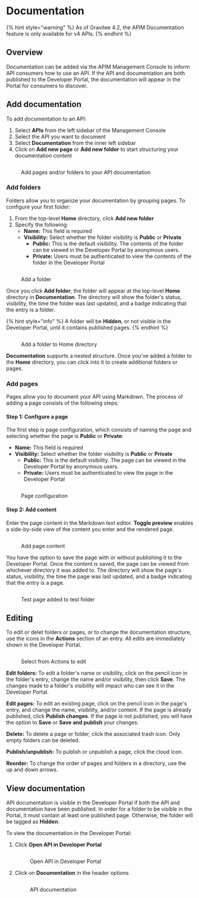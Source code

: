 # Documentation

{% hint style="warning" %}
As of Gravitee 4.2, the APIM Documentation feature is only available for v4 APIs.&#x20;
{% endhint %}

## Overview

Documentation can be added via the APIM Management Console to inform API consumers how to use an API. If the API and documentation are both published to the Developer Portal, the documentation will appear in the Portal for consumers to discover.

## Add documentation

To add documentation to an API:

1. Select **APIs** from the left sidebar of the Management Console
2. Select the API you want to document
3. Select **Documentation** from the inner left sidebar
4. Click on **Add new page** or **Add new folder** to start structuring your documentation content

<figure><img src="../../../.gitbook/assets/documentation_nothing added.png" alt=""><figcaption><p>Add pages and/or folders to your API documentation</p></figcaption></figure>

### Add folders

Folders allow you to organize your documentation by grouping pages. To configure your first folder:&#x20;

1. From the top-level **Home** directory, click **Add new folder**
2. Specify the following:
   * **Name:** This field is required
   * **Visibility:** Select whether the folder visibility is **Public** or **Private**
     * **Public:** This is the default visibility. The contents of the folder can be viewed in the Developer Portal by anonymous users.
     * **Private:** Users must be authenticated to view the contents of the folder in the Developer Portal

<figure><img src="../../../.gitbook/assets/docs_add folder.png" alt=""><figcaption><p>Add a folder</p></figcaption></figure>

Once you click **Add folder**, the folder will appear at the top-level **Home** directory in **Documentation**. The directory will show the folder's status, visibility, the time the folder was last updated, and a badge indicating that the entry is a folder.

{% hint style="info" %}
A folder will be **Hidden**, or not visible in the Developer Portal, until it contains published pages.
{% endhint %}

<figure><img src="../../../.gitbook/assets/docs_folder added.png" alt=""><figcaption><p>Add a folder to Home directory</p></figcaption></figure>

**Documentation** supports a nested structure. Once you've added a folder to the **Home** directory, you can click into it to create additional folders or pages.&#x20;

### Add pages

Pages allow you to document your API using Markdown. The process of adding a page consists of the following steps:

#### Step 1: Configure a page

The first step is page configuration, which consists of naming the page and selecting whether the page is **Public** or **Private**:

* **Name:** This field is required
* **Visibility:** Select whether the folder visibility is **Public** or **Private**
  * **Public:** This is the default visibility. The page can be viewed in the Developer Portal by anonymous users.
  * **Private:** Users must be authenticated to view the page in the Developer Portal

<figure><img src="../../../.gitbook/assets/docs_add page.png" alt=""><figcaption><p>Page configuration</p></figcaption></figure>

#### Step 2: Add content

Enter the page content in the Markdown text editor. **Toggle preview** enables a side-by-side view of the content you enter and the rendered page.

<figure><img src="../../../.gitbook/assets/docs_page content.png" alt=""><figcaption><p>Add page content</p></figcaption></figure>

You have the option to save the page with or without publishing it to the Developer Portal. Once the content is saved, the page can be viewed from whichever directory it was added to. The directory will show the page's status, visibility, the time the page was last updated, and a badge indicating that the entry is a page.

<figure><img src="../../../.gitbook/assets/docs_nested.png" alt=""><figcaption><p>Test page added to test folder</p></figcaption></figure>

## Editing

To edit or delet folders or pages, or to change the documentation structure, use the icons in the **Actions** section of an entry. All edits are immediately shown in the Developer Portal.

<figure><img src="../../../.gitbook/assets/docs_editing.png" alt=""><figcaption><p>Select from Actions to edit</p></figcaption></figure>

**Edit folders:** To edit a folder's name or visibility, click on the pencil icon in the folder's entry, change the name and/or visibility, then click **Save**. The changes made to a folder's visibility will impact who can see it in the Developer Portal.&#x20;

**Edit pages:** To edit an existing page, click on the pencil icon in the page's entry, and change the name, visibility, and/or content. If the page is already published, click **Publish changes**. If the page is not published, you will have the option to **Save** or **Save and publish** your changes.

**Delete:** To delete a page or folder, click the associated trash icon. Only empty folders can be deleted.

**Publish/unpublish:** To publish or unpublish a page, click the cloud icon.

**Reorder:** To change the order of pages and folders in a directory, use the up and down arrows.

## View documentation

API documentation is visible in the Developer Portal if both the API and documentation have been published. In order for a folder to be visible in the Portal, it must contain at least one published page. Otherwise, the folder will be tagged as **Hidden**.

To view the documentation in the Developer Portal:

1.  Click **Open API in Developer Portal**&#x20;

    <figure><img src="../../../.gitbook/assets/docs_open api.png" alt=""><figcaption><p>Open API in Developer Portal</p></figcaption></figure>
2.  Click on **Documentation** in the header options

    <figure><img src="../../../.gitbook/assets/docs_dev portal docs.png" alt=""><figcaption><p>API documentation</p></figcaption></figure>
